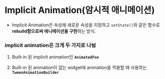 # Implicit Animation(암시적 애니메이션)

* Implicit Animation은 속성에 새로운 속성을 지정하고 `setState()`와 같은 함수로 **rebuild함으로써 애니메이션을 구현**하는 방식.

### implicit animation은 크게 두 가지로 나뉨

  1. Built-in 된 implicit animation인 **`AnimatedFoo`**

  2. Built-in 된 animation이 없는 widget에 animation을 적용할 때 사용하는 **`TweenAnimationBuilder`**

